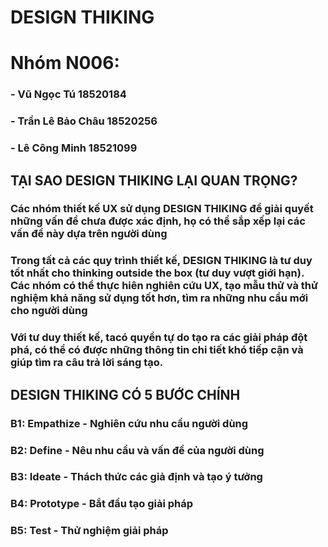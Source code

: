 # DESIGN THIKING

# Nhóm N006:
### - Vũ Ngọc Tú 18520184
### - Trần Lê Bảo Châu 18520256
### - Lê Công Minh 18521099

## TẠI SAO DESIGN THIKING LẠI QUAN TRỌNG?
### Các nhóm thiết kế UX sử dụng DESIGN THIKING để giải quyết những vấn đề chưa được xác định, họ có thể sắp xếp lại các vấn đề này dựa trên người dùng
### Trong tất cả các quy trình thiết kế, DESIGN THIKING là tư duy tốt nhất cho thinking outside the box (tư duy vượt giới hạn). Các nhóm có thể thực hiên nghiên cứu UX, tạo mẫu thử và thử nghiệm khả năng sử dụng tốt hơn, tìm ra những nhu cầu mới cho người dùng
### Với tư duy thiết kế, tacó quyền tự do tạo ra các giải pháp đột phá, có thể có được những thông tin chi tiết khó tiếp cận và giúp tìm ra câu trả lời sáng tạo.

## DESIGN THIKING CÓ 5 BƯỚC CHÍNH
### B1: Empathize - Nghiên cứu nhu cầu người dùng
### B2: Define - Nêu nhu cầu và vấn đề của người dùng 
### B3: Ideate - Thách thức các giả định và tạo ý tưởng
### B4: Prototype - Bắt đầu tạo giải pháp
### B5: Test - Thử nghiệm giải pháp
